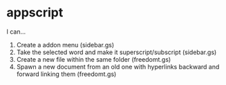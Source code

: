 # appscript

I can...

1) Create a addon menu (sidebar.gs)
2) Take the selected word and make it superscript/subscript (sidebar.gs)
3) Create a new file within the same folder (freedomt.gs)
4) Spawn a new document from an old one with hyperlinks backward and forward linking them (freedomt.gs)
